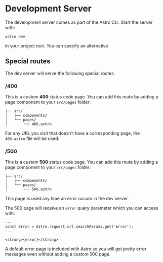 # Development Server

The development server comes as part of the Astro CLI. Start the server with:

```shell
astro dev
```

In your project root. You can specify an alternative

## Special routes

The dev server will serve the following special routes:

### /400

This is a custom **400** status code page. You can add this route by adding a page component to your `src/pages` folder:

```
├── src/
│   ├── components/
│   └── pages/
│       └── 400.astro
```

For any URL you visit that doesn't have a corresponding page, the `400.astro` file will be used.

### /500

This is a custom **500** status code page. You can add this route by adding a page component to your `src/pages` folder:

```
├── src/ 
│   ├── components/ 
│   └── pages/ 
│       └── 500.astro
```

This page is used any time an error occurs in the dev server.

The 500 page will receive an `error` query parameter which you can access with:

```
---
const error = Astro.request.url.searchParams.get('error');
---

<strong>{error}</strong>
```

A default error page is included with Astro so you will get pretty error messages even without adding a custom 500 page.
